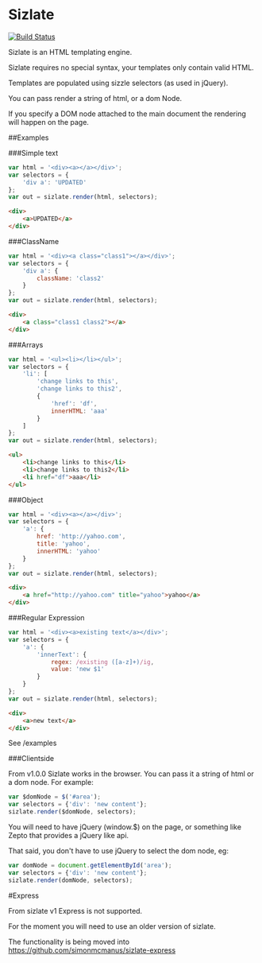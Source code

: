 # Sizlate

[![Build Status](https://travis-ci.org/simonmcmanus/sizlate.svg?branch=master)](https://travis-ci.org/simonmcmanus/sizlate)

Sizlate is an HTML templating engine.

Sizlate requires no special syntax, your templates only contain valid HTML.

Templates are populated using sizzle selectors (as used in jQuery).

You can pass render a string of html, or a dom Node.

If you specify a DOM node attached to the main document the rendering will happen on the page.

##Examples

###Simple text

```js
var html = '<div><a></a></div>';
var selectors = {
	'div a': 'UPDATED'
};
var out = sizlate.render(html, selectors);
```
```html
<div>
	<a>UPDATED</a>
</div>
```
###ClassName

```js
var html = '<div><a class="class1"></a></div>';
var selectors = {
    'div a': {
        className: 'class2'
    }
};
var out = sizlate.render(html, selectors);
```
```html
<div>
	<a class="class1 class2"></a>
</div>
```

###Arrays
```js
var html = '<ul><li></li></ul>';
var selectors = {
    'li': [
        'change links to this',
        'change links to this2',
        {
            'href': 'df',
            innerHTML: 'aaa'
        }
    ]
};
var out = sizlate.render(html, selectors);
```
```html
<ul>
	<li>change links to this</li>
	<li>change links to this2</li>
	<li href="df">aaa</li>
</ul>
```

###Object
```js
var html = '<div><a></a></div>';
var selectors = {
    'a': {
        href: 'http://yahoo.com',
        title: 'yahoo',
        innerHTML: 'yahoo'
    }
};
var out = sizlate.render(html, selectors);
```
```html
<div>
	<a href="http://yahoo.com" title="yahoo">yahoo</a>
</div>
```

###Regular Expression
```js
var html = '<div><a>existing text</a></div>';
var selectors = {
    'a': {
        'innerText': {
            regex: /existing ([a-z]+)/ig,
            value: 'new $1'
        }
    }
};
var out = sizlate.render(html, selectors);
```
```html
<div>
	<a>new text</a>
</div>
```

See /examples


###Clientside

From v1.0.0 Sizlate works in the browser. You can pass it a string of html or a dom node. For example:

```js
var $domNode = $('#area');
var selectors = {'div': 'new content'};
sizlate.render($domNode, selectors);
```
You will need to have jQuery (window.$) on the page, or something like Zepto that provides a jQuery like api.

That said, you don't have to use jQuery to select the dom node, eg:

```js
var domNode = document.getElementById('area');
var selectors = {'div': 'new content'};
sizlate.render(domNode, selectors);
```

#Express

From sizlate v1 Express is not supported.

For the moment you will need to use an older version of sizlate.

The functionality is being moved into https://github.com/simonmcmanus/sizlate-express
